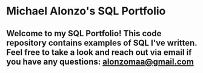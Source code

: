 # Michael Alonzo's SQL Portfolio

## Welcome to my SQL Portfolio! This code repository contains examples of SQL I've written. Feel free to take a look and reach out via email if you have any questions: alonzomaa@gmail.com
